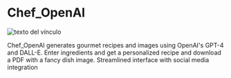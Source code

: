 # Chef_OpenAI

![texto del vínculo](https://cdn.cpdonline.co.uk/wp-content/uploads/2023/04/28123407/Experienced-chef-de-partie-1200x350.jpg)


Chef_OpenAI generates gourmet recipes and images using OpenAI's GPT-4 and DALL-E. Enter ingredients and get a personalized recipe and download a PDF with a fancy dish image. Streamlined interface with social media integration
